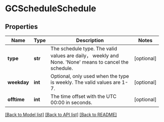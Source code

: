 # GCScheduleSchedule

## Properties
Name | Type | Description | Notes
------------ | ------------- | ------------- | -------------
**type** | **str** | The schedule type. The valid values are daily， weekly and None. &#39;None&#39; means to cancel the schedule. | [optional] 
**weekday** | **int** | Optional, only used when the type is weekly. The valid values are 1-7. | [optional] 
**offtime** | **int** | The time offset with the UTC 00:00 in seconds. | [optional] 

[[Back to Model list]](../README.md#documentation-for-models) [[Back to API list]](../README.md#documentation-for-api-endpoints) [[Back to README]](../README.md)


